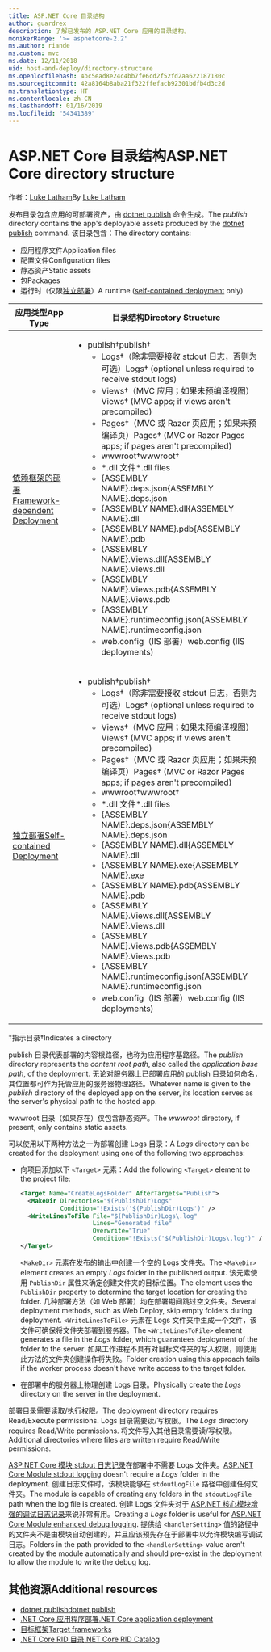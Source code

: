 ```yaml
---
title: ASP.NET Core 目录结构
author: guardrex
description: 了解已发布的 ASP.NET Core 应用的目录结构。
monikerRange: '>= aspnetcore-2.2'
ms.author: riande
ms.custom: mvc
ms.date: 12/11/2018
uid: host-and-deploy/directory-structure
ms.openlocfilehash: 4bc5ead8e24c4bb7fe6cd2f52fd2aa622187180c
ms.sourcegitcommit: 42a8164b8aba21f322ffefacb92301bdfb4d3c2d
ms.translationtype: HT
ms.contentlocale: zh-CN
ms.lasthandoff: 01/16/2019
ms.locfileid: "54341389"
---
```

# <a name="aspnet-core-directory-structure"></a><span data-ttu-id="8dbd5-103">ASP.NET Core 目录结构</span><span class="sxs-lookup"><span data-stu-id="8dbd5-103">ASP.NET Core directory structure</span></span>

<span data-ttu-id="8dbd5-104">作者：[Luke Latham](https://github.com/guardrex)</span><span class="sxs-lookup"><span data-stu-id="8dbd5-104">By [Luke Latham](https://github.com/guardrex)</span></span>

<span data-ttu-id="8dbd5-105">发布目录包含应用的可部署资产，由 [dotnet publish](/dotnet/core/tools/dotnet-publish) 命令生成。</span><span class="sxs-lookup"><span data-stu-id="8dbd5-105">The *publish* directory contains the app's deployable assets produced by the [dotnet publish](/dotnet/core/tools/dotnet-publish) command.</span></span> <span data-ttu-id="8dbd5-106">该目录包含：</span><span class="sxs-lookup"><span data-stu-id="8dbd5-106">The directory contains:</span></span>

* <span data-ttu-id="8dbd5-107">应用程序文件</span><span class="sxs-lookup"><span data-stu-id="8dbd5-107">Application files</span></span>
* <span data-ttu-id="8dbd5-108">配置文件</span><span class="sxs-lookup"><span data-stu-id="8dbd5-108">Configuration files</span></span>
* <span data-ttu-id="8dbd5-109">静态资产</span><span class="sxs-lookup"><span data-stu-id="8dbd5-109">Static assets</span></span>
* <span data-ttu-id="8dbd5-110">包</span><span class="sxs-lookup"><span data-stu-id="8dbd5-110">Packages</span></span>
* <span data-ttu-id="8dbd5-111">运行时（仅限[独立部署](/dotnet/core/deploying/#self-contained-deployments-scd)）</span><span class="sxs-lookup"><span data-stu-id="8dbd5-111">A runtime ([self-contained deployment](/dotnet/core/deploying/#self-contained-deployments-scd) only)</span></span>

| <span data-ttu-id="8dbd5-112">应用类型</span><span class="sxs-lookup"><span data-stu-id="8dbd5-112">App Type</span></span> | <span data-ttu-id="8dbd5-113">目录结构</span><span class="sxs-lookup"><span data-stu-id="8dbd5-113">Directory Structure</span></span> |
| -------- | ------------------- |
| [<span data-ttu-id="8dbd5-114">依赖框架的部署</span><span class="sxs-lookup"><span data-stu-id="8dbd5-114">Framework-dependent Deployment</span></span>](/dotnet/core/deploying/#framework-dependent-deployments-fdd) | <ul><li><span data-ttu-id="8dbd5-115">publish&dagger;</span><span class="sxs-lookup"><span data-stu-id="8dbd5-115">publish&dagger;</span></span><ul><li><span data-ttu-id="8dbd5-116">Logs&dagger;（除非需要接收 stdout 日志，否则为可选）</span><span class="sxs-lookup"><span data-stu-id="8dbd5-116">Logs&dagger; (optional unless required to receive stdout logs)</span></span></li><li><span data-ttu-id="8dbd5-117">Views&dagger;（MVC 应用；如果未预编译视图）</span><span class="sxs-lookup"><span data-stu-id="8dbd5-117">Views&dagger; (MVC apps; if views aren't precompiled)</span></span></li><li><span data-ttu-id="8dbd5-118">Pages&dagger;（MVC 或 Razor 页应用；如果未预编译页）</span><span class="sxs-lookup"><span data-stu-id="8dbd5-118">Pages&dagger; (MVC or Razor Pages apps; if pages aren't precompiled)</span></span></li><li><span data-ttu-id="8dbd5-119">wwwroot&dagger;</span><span class="sxs-lookup"><span data-stu-id="8dbd5-119">wwwroot&dagger;</span></span></li><li><span data-ttu-id="8dbd5-120">\*\.dll 文件</span><span class="sxs-lookup"><span data-stu-id="8dbd5-120">\*\.dll files</span></span></li><li><span data-ttu-id="8dbd5-121">{ASSEMBLY NAME}.deps.json</span><span class="sxs-lookup"><span data-stu-id="8dbd5-121">{ASSEMBLY NAME}.deps.json</span></span></li><li><span data-ttu-id="8dbd5-122">{ASSEMBLY NAME}.dll</span><span class="sxs-lookup"><span data-stu-id="8dbd5-122">{ASSEMBLY NAME}.dll</span></span></li><li><span data-ttu-id="8dbd5-123">{ASSEMBLY NAME}.pdb</span><span class="sxs-lookup"><span data-stu-id="8dbd5-123">{ASSEMBLY NAME}.pdb</span></span></li><li><span data-ttu-id="8dbd5-124">{ASSEMBLY NAME}.Views.dll</span><span class="sxs-lookup"><span data-stu-id="8dbd5-124">{ASSEMBLY NAME}.Views.dll</span></span></li><li><span data-ttu-id="8dbd5-125">{ASSEMBLY NAME}.Views.pdb</span><span class="sxs-lookup"><span data-stu-id="8dbd5-125">{ASSEMBLY NAME}.Views.pdb</span></span></li><li><span data-ttu-id="8dbd5-126">{ASSEMBLY NAME}.runtimeconfig.json</span><span class="sxs-lookup"><span data-stu-id="8dbd5-126">{ASSEMBLY NAME}.runtimeconfig.json</span></span></li><li><span data-ttu-id="8dbd5-127">web.config（IIS 部署）</span><span class="sxs-lookup"><span data-stu-id="8dbd5-127">web.config (IIS deployments)</span></span></li></ul></li></ul> |
| [<span data-ttu-id="8dbd5-128">独立部署</span><span class="sxs-lookup"><span data-stu-id="8dbd5-128">Self-contained Deployment</span></span>](/dotnet/core/deploying/#self-contained-deployments-scd) | <ul><li><span data-ttu-id="8dbd5-129">publish&dagger;</span><span class="sxs-lookup"><span data-stu-id="8dbd5-129">publish&dagger;</span></span><ul><li><span data-ttu-id="8dbd5-130">Logs&dagger;（除非需要接收 stdout 日志，否则为可选）</span><span class="sxs-lookup"><span data-stu-id="8dbd5-130">Logs&dagger; (optional unless required to receive stdout logs)</span></span></li><li><span data-ttu-id="8dbd5-131">Views&dagger;（MVC 应用；如果未预编译视图）</span><span class="sxs-lookup"><span data-stu-id="8dbd5-131">Views&dagger; (MVC apps; if views aren't precompiled)</span></span></li><li><span data-ttu-id="8dbd5-132">Pages&dagger;（MVC 或 Razor 页应用；如果未预编译页）</span><span class="sxs-lookup"><span data-stu-id="8dbd5-132">Pages&dagger; (MVC or Razor Pages apps; if pages aren't precompiled)</span></span></li><li><span data-ttu-id="8dbd5-133">wwwroot&dagger;</span><span class="sxs-lookup"><span data-stu-id="8dbd5-133">wwwroot&dagger;</span></span></li><li><span data-ttu-id="8dbd5-134">\*.dll 文件</span><span class="sxs-lookup"><span data-stu-id="8dbd5-134">\*.dll files</span></span></li><li><span data-ttu-id="8dbd5-135">{ASSEMBLY NAME}.deps.json</span><span class="sxs-lookup"><span data-stu-id="8dbd5-135">{ASSEMBLY NAME}.deps.json</span></span></li><li><span data-ttu-id="8dbd5-136">{ASSEMBLY NAME}.dll</span><span class="sxs-lookup"><span data-stu-id="8dbd5-136">{ASSEMBLY NAME}.dll</span></span></li><li><span data-ttu-id="8dbd5-137">{ASSEMBLY NAME}.exe</span><span class="sxs-lookup"><span data-stu-id="8dbd5-137">{ASSEMBLY NAME}.exe</span></span></li><li><span data-ttu-id="8dbd5-138">{ASSEMBLY NAME}.pdb</span><span class="sxs-lookup"><span data-stu-id="8dbd5-138">{ASSEMBLY NAME}.pdb</span></span></li><li><span data-ttu-id="8dbd5-139">{ASSEMBLY NAME}.Views.dll</span><span class="sxs-lookup"><span data-stu-id="8dbd5-139">{ASSEMBLY NAME}.Views.dll</span></span></li><li><span data-ttu-id="8dbd5-140">{ASSEMBLY NAME}.Views.pdb</span><span class="sxs-lookup"><span data-stu-id="8dbd5-140">{ASSEMBLY NAME}.Views.pdb</span></span></li><li><span data-ttu-id="8dbd5-141">{ASSEMBLY NAME}.runtimeconfig.json</span><span class="sxs-lookup"><span data-stu-id="8dbd5-141">{ASSEMBLY NAME}.runtimeconfig.json</span></span></li><li><span data-ttu-id="8dbd5-142">web.config（IIS 部署）</span><span class="sxs-lookup"><span data-stu-id="8dbd5-142">web.config (IIS deployments)</span></span></li></ul></li></ul> |

<span data-ttu-id="8dbd5-143">&dagger;指示目录</span><span class="sxs-lookup"><span data-stu-id="8dbd5-143">&dagger;Indicates a directory</span></span>

<span data-ttu-id="8dbd5-144">publish 目录代表部署的内容根路径，也称为应用程序基路径。</span><span class="sxs-lookup"><span data-stu-id="8dbd5-144">The *publish* directory represents the *content root path*, also called the *application base path*, of the deployment.</span></span> <span data-ttu-id="8dbd5-145">无论对服务器上已部署应用的 publish 目录如何命名，其位置都可作为托管应用的服务器物理路径。</span><span class="sxs-lookup"><span data-stu-id="8dbd5-145">Whatever name is given to the *publish* directory of the deployed app on the server, its location serves as the server's physical path to the hosted app.</span></span>

<span data-ttu-id="8dbd5-146">wwwroot 目录（如果存在）仅包含静态资产。</span><span class="sxs-lookup"><span data-stu-id="8dbd5-146">The *wwwroot* directory, if present, only contains static assets.</span></span>

<span data-ttu-id="8dbd5-147">可以使用以下两种方法之一为部署创建 Logs 目录：</span><span class="sxs-lookup"><span data-stu-id="8dbd5-147">A *Logs* directory can be created for the deployment using one of the following two approaches:</span></span>

* <span data-ttu-id="8dbd5-148">向项目添加以下 `<Target>` 元素：</span><span class="sxs-lookup"><span data-stu-id="8dbd5-148">Add the following `<Target>` element to the project file:</span></span>

   ```xml
   <Target Name="CreateLogsFolder" AfterTargets="Publish">
     <MakeDir Directories="$(PublishDir)Logs" 
              Condition="!Exists('$(PublishDir)Logs')" />
     <WriteLinesToFile File="$(PublishDir)Logs\.log" 
                       Lines="Generated file" 
                       Overwrite="True" 
                       Condition="!Exists('$(PublishDir)Logs\.log')" />
   </Target>
   ```

   <span data-ttu-id="8dbd5-149">`<MakeDir>` 元素在发布的输出中创建一个空的 Logs 文件夹。</span><span class="sxs-lookup"><span data-stu-id="8dbd5-149">The `<MakeDir>` element creates an empty *Logs* folder in the published output.</span></span> <span data-ttu-id="8dbd5-150">该元素使用 `PublishDir` 属性来确定创建文件夹的目标位置。</span><span class="sxs-lookup"><span data-stu-id="8dbd5-150">The element uses the `PublishDir` property to determine the target location for creating the folder.</span></span> <span data-ttu-id="8dbd5-151">几种部署方法（如 Web 部署）均在部署期间跳过空文件夹。</span><span class="sxs-lookup"><span data-stu-id="8dbd5-151">Several deployment methods, such as Web Deploy, skip empty folders during deployment.</span></span> <span data-ttu-id="8dbd5-152">`<WriteLinesToFile>` 元素在 Logs 文件夹中生成一个文件，该文件可确保将文件夹部署到服务器。</span><span class="sxs-lookup"><span data-stu-id="8dbd5-152">The `<WriteLinesToFile>` element generates a file in the *Logs* folder, which guarantees deployment of the folder to the server.</span></span> <span data-ttu-id="8dbd5-153">如果工作进程不具有对目标文件夹的写入权限，则使用此方法的文件夹创建操作将失败。</span><span class="sxs-lookup"><span data-stu-id="8dbd5-153">Folder creation using this approach fails if the worker process doesn't have write access to the target folder.</span></span>

* <span data-ttu-id="8dbd5-154">在部署中的服务器上物理创建 Logs 目录。</span><span class="sxs-lookup"><span data-stu-id="8dbd5-154">Physically create the *Logs* directory on the server in the deployment.</span></span>

<span data-ttu-id="8dbd5-155">部署目录需要读取/执行权限。</span><span class="sxs-lookup"><span data-stu-id="8dbd5-155">The deployment directory requires Read/Execute permissions.</span></span> <span data-ttu-id="8dbd5-156">Logs 目录需要读/写权限。</span><span class="sxs-lookup"><span data-stu-id="8dbd5-156">The *Logs* directory requires Read/Write permissions.</span></span> <span data-ttu-id="8dbd5-157">将文件写入其他目录需要读/写权限。</span><span class="sxs-lookup"><span data-stu-id="8dbd5-157">Additional directories where files are written require Read/Write permissions.</span></span>

<span data-ttu-id="8dbd5-158">[ASP.NET Core 模块 stdout 日志记录](xref:host-and-deploy/aspnet-core-module#log-creation-and-redirection)在部署中不需要 Logs 文件夹。</span><span class="sxs-lookup"><span data-stu-id="8dbd5-158">[ASP.NET Core Module stdout logging](xref:host-and-deploy/aspnet-core-module#log-creation-and-redirection) doesn't require a *Logs* folder in the deployment.</span></span> <span data-ttu-id="8dbd5-159">创建日志文件时，该模块能够在 `stdoutLogFile` 路径中创建任何文件夹。</span><span class="sxs-lookup"><span data-stu-id="8dbd5-159">The module is capable of creating any folders in the `stdoutLogFile` path when the log file is created.</span></span> <span data-ttu-id="8dbd5-160">创建 Logs 文件夹对于 [ASP.NET 核心模块增强的调试日志记录](xref:host-and-deploy/aspnet-core-module#enhanced-diagnostic-logs)来说非常有用。</span><span class="sxs-lookup"><span data-stu-id="8dbd5-160">Creating a *Logs* folder is useful for [ASP.NET Core Module enhanced debug logging](xref:host-and-deploy/aspnet-core-module#enhanced-diagnostic-logs).</span></span> <span data-ttu-id="8dbd5-161">提供给 `<handlerSetting>` 值的路径中的文件夹不是由模块自动创建的，并且应该预先存在于部署中以允许模块编写调试日志。</span><span class="sxs-lookup"><span data-stu-id="8dbd5-161">Folders in the path provided to the `<handlerSetting>` value aren't created by the module automatically and should pre-exist in the deployment to allow the module to write the debug log.</span></span>

## <a name="additional-resources"></a><span data-ttu-id="8dbd5-162">其他资源</span><span class="sxs-lookup"><span data-stu-id="8dbd5-162">Additional resources</span></span>

* [<span data-ttu-id="8dbd5-163">dotnet publish</span><span class="sxs-lookup"><span data-stu-id="8dbd5-163">dotnet publish</span></span>](/dotnet/core/tools/dotnet-publish)
* [<span data-ttu-id="8dbd5-164">.NET Core 应用程序部署</span><span class="sxs-lookup"><span data-stu-id="8dbd5-164">.NET Core application deployment</span></span>](/dotnet/core/deploying/)
* [<span data-ttu-id="8dbd5-165">目标框架</span><span class="sxs-lookup"><span data-stu-id="8dbd5-165">Target frameworks</span></span>](/dotnet/standard/frameworks)
* [<span data-ttu-id="8dbd5-166">.NET Core RID 目录</span><span class="sxs-lookup"><span data-stu-id="8dbd5-166">.NET Core RID Catalog</span></span>](/dotnet/core/rid-catalog)
